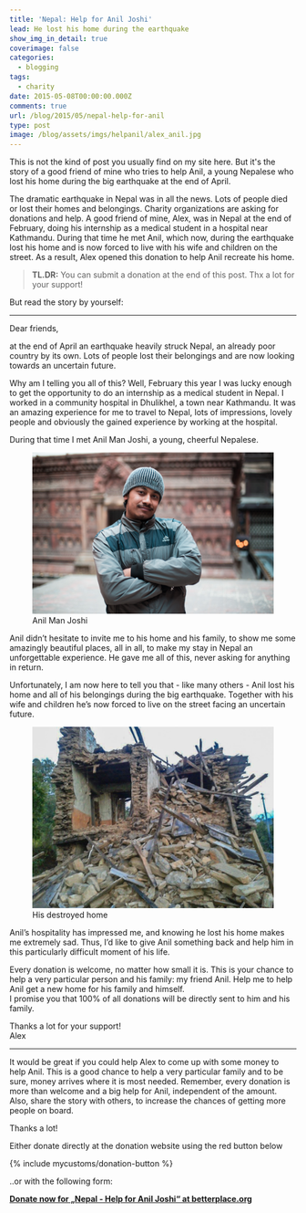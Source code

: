 ```yaml
---
title: 'Nepal: Help for Anil Joshi'
lead: He lost his home during the earthquake
show_img_in_detail: true
coverimage: false
categories:
  - blogging
tags:
  - charity
date: 2015-05-08T00:00:00.000Z
comments: true
url: /blog/2015/05/nepal-help-for-anil
type: post
image: /blog/assets/imgs/helpanil/alex_anil.jpg
---
```


This is not the kind of post you usually find on my site here. But it's the story of a good
friend of mine who tries to help Anil, a young Nepalese who lost his home during the big earthquake
at the end of April.

The dramatic earthquake in Nepal was in all the news. Lots of people died or lost their homes and belongings. Charity organizations are asking for donations and help. A good friend of mine, Alex, was in Nepal at the end of February, doing his internship as a medical student in a hospital near Kathmandu. During that time he met Anil, which now, during the earthquake lost his home and is now forced to live with his wife and children on the street. As a result, Alex opened this donation to help Anil recreate his home.

> **TL.DR:** You can submit a donation at the end of this post. Thx a lot for your support!

But read the story by yourself:

---

Dear friends,

at the end of April an earthquake heavily struck Nepal, an already poor country by its own. Lots of people lost their belongings and are now looking towards an uncertain future.

Why am I telling you all of this? Well, February this year I was lucky enough to get the opportunity to do an internship as a medical student in Nepal. I worked in a community hospital in Dhulikhel, a town near Kathmandu. It was an amazing experience for me to travel to Nepal, lots of impressions, lovely people and obviously the gained experience by working at the hospital.

During that time I met Anil Man Joshi, a young, cheerful Nepalese.

<figure class="image--medium">
  <img src="/blog/assets/imgs/helpanil/anil.jpg" />
  <figcaption>Anil Man Joshi</figcaption>
</figure>

Anil didn’t hesitate to invite me to his home and his family, to show me some amazingly beautiful places, all in all, to make my stay in Nepal an unforgettable experience. He gave me all of this, never asking for anything in return.

Unfortunately, I am now here to tell you that - like many others - Anil lost his home and all of his belongings during the big earthquake. Together with his wife and children he’s now forced to live on the street facing an uncertain future.

<figure class="image--medium">
  <img src="/blog/assets/imgs/helpanil/house.jpg" />
  <figcaption>His destroyed home</figcaption>
</figure>

Anil’s hospitality has impressed me, and knowing he lost his home makes me extremely sad. Thus, I’d like to give Anil something back and help him in this particularly difficult moment of his life.

Every donation is welcome, no matter how small it is. This is your chance to help a very particular person and his family: my friend Anil. Help me to help Anil get a new home for his family and himself.  
I promise you that 100% of all donations will be directly sent to him and his family.

Thanks a lot for your support!  
Alex

---

It would be great if you could help Alex to come up with some money to help Anil. This is a good chance to help a very particular family and to be sure, money arrives where it is most needed. Remember, every donation is more than welcome and a big help for Anil, independent of the amount.  
Also, share the story with others, to increase the chances of getting more people on board.  

Thanks a lot!

Either donate directly at the donation website using the red button below

{% include mycustoms/donation-button %}

..or with the following form:

<script type="text/javascript">
var _bp_iframe         = _bp_iframe || {};
_bp_iframe.project_id  = 29011; /* REQUIRED */
_bp_iframe.lang        = 'en'; /* Language of the form */
/* Remove "//" for further customization but *only* if you really need to! */
//_bp_iframe.width  = 600;  /* Custom iframe-tag-width, integer, minimum 450px */

//_bp_iframe.color  = '6c9c2e'; /* Button and banderole color, hex without "#" */

//_bp_iframe.background_color = 'fff'; /* Background-color, hex without "#" */

//_bp_iframe.default_amount   = 50;    /* Donation-amount, integer 1-99 */

(function() {
var bp = document.createElement('script'); bp.type = 'text/javascript'; bp.async = true;
bp.src = ('https:' == document.location.protocol ? 'https://' : 'http://') + 'asset1.betterplace.org/assets/load_donation_iframe.js';
var s = document.getElementsByTagName('script')[0]; s.parentNode.insertBefore(bp, s);
})();
</script>

<div id="betterplace_donation_iframe" style="background: transparent url('https://www.betterplace.org/assets/new_spinner.gif') 275px 20px no-repeat;"><strong><a href="https://www.betterplace.org/en/projects/29011-nepal-help-for-anil-joshi/donations/new">Donate now for „Nepal - Help for Anil Joshi“ at betterplace.org</a></strong></div>

